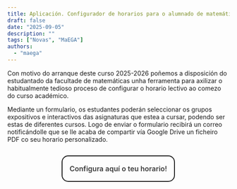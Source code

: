 ```yaml
---
title: Aplicación. Configurador de horarios para o alumnado de matemáticas da USC
draft: false
date: "2025-09-05"
description: ""
tags: ["Novas", "MaEGA"]
authors:
  - "maega"
---
```


Con motivo do arranque deste curso 2025-2026 poñemos a disposición do estudantado da facultade de matemáticas unha ferramenta para axilizar o habitualmente tedioso proceso de configurar o horario lectivo ao comezo do curso académico.

Mediante un formulario, os estudantes poderán seleccionar os grupos expositivos e interactivos das asignaturas que estea a cursar, podendo ser estas de diferentes cursos. Logo de enviar o formulario recibirá un correo notificándolle que se lle acaba de compartir vía Google Drive un ficheiro PDF co seu horario personalizado.

<!-- <iframe
  src="https://forms.gle/TPJx94Dg6L1fUVgeA"
  height="620"
  width="569">
</iframe> -->

<div class="center-cbtn">
  <cbutton>Configura aquí o teu horario!</cbutton>
</div>

<style>
.center-cbtn {
  display: flex;
  justify-content: center;
  margin: 2em 0;
}

cbutton {
 appearance: none;
 background-color: transparent;
 border: 0.125em solid #1A1A1A;
 border-radius: 0.9375em;
 box-sizing: border-box;
 color: #3B3B3B;
 cursor: pointer;
 display: inline-flex; /* Cambiado a inline-flex */
 align-items: center;  /* Centrado vertical */
 justify-content: center;
 font-size: 16px;
 font-weight: 600;
 line-height: normal;
 margin: 0;
 min-height: 3.75em;
 min-width: 0;
 outline: none;
 padding: .25em 1em;
 text-align: center;
 text-decoration: none;
 transition: all 300ms cubic-bezier(.23, 1, 0.32, 1);
 user-select: none;
 -webkit-user-select: none;
 touch-action: manipulation;
 will-change: transform;
}

cbutton:disabled {
 pointer-events: none;
}

cbutton:hover {
 color: #fff;
 background-color: #1A1A1A;
 box-shadow: rgba(0, 0, 0, 0.25) 0 8px 15px;
 transform: translateY(-2px);
}

cbutton:active {
 box-shadow: none;
 transform: translateY(0);
}
</style>

<script>
document.addEventListener('DOMContentLoaded', function() {
  const btn = document.querySelector('cbutton');
  if (btn) {
    btn.addEventListener('click', function() {
      window.open('https://forms.gle/TPJx94Dg6L1fUVgeA', '_blank');
    });
  }
});
</script>